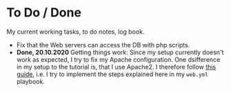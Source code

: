 # To Do / Done

My current working tasks, to do notes, log book.

* Fix that the Web servers can access the DB with php scripts.
* **Done, 20.10.2020** Getting things work: Since my setup currently doesn't work as expected, I try to fix my Apache configuration. One dsifference in my setup to the tutorial is, that I use Apache2. I therefore follow [this guide](https://ubuntu.com/tutorials/install-and-configure-apache#4-setting-up-the-virtualhost-configuration-file), i.e. I try to implement the steps explained here in my `web.yml` playbook.